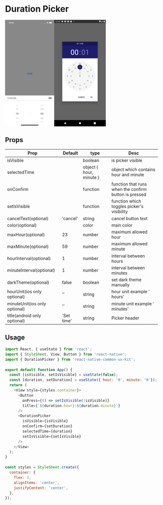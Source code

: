 # Duration Picker

<img src="./screenshots/ios.png" height="350" ><img src="./screenshots/android.png" height="350" >

## Props

| Prop                        | Default | type     | Desc                                                                                                               |
| --------------------------- | ------- | -------- | ------------------------------------------------------------------------------------------------------------------ |
| isVisible                   |    | boolean | is picker visible  |
| selectedTime                |    | object { hour, minute }   | object which contains hour and minute|
| onConfirm |   | function | function that runs when the confirm button is pressed
| setIsVisible |   | function | function which toggles picker's visibility
| cancelText(optional) | 'cancel'  | string   | cancel button text |
| color(optional) | | color | main color |
| maxHour(optional) | 23 | number | maximum allowed hour |
| maxMinute(optional) | 59 | number | maximum allowed minute |
| hourInterval(optional) | 1 | number | interval between hours |
| minuteInterval(optional) | 1 | number | interval between minutes |
| darkTheme(optional) | false | boolean | set dark theme manually |
| hourUnit(ios only optional) | '' | string | hour unit example ' hours' |
| minuteUnit(ios only optional) | '' | string | minute unit example ' minutes' |
| title(android only optional) | 'Set time' | string | Picker header |

## Usage

```javascript
import React, { useState } from 'react';
import { StyleSheet, View, Button } from 'react-native';
import { DurationPicker } from 'react-native-common-ux-kit';

export default function App() {
  const [isVisible, setIsVisible] = useState(false);
  const [duration, setDuration] = useState({ hour: '0', minute: '0'});
  return (
    <View style={styles.container}>
      <Button
        onPress={() => setIsVisible(!isVisible)}
        title={`${duration.hour}:${duration.minute}`}
      />
      <DurationPicker
        isVisible={isVisible}
        onConfirm={setDuration}
        selectedTime={duration}
        setIsVisible={setIsVisible}
      />
    </View>
  );
}

const styles = StyleSheet.create({
  container: {
    flex: 1,
    alignItems: 'center',
    justifyContent: 'center',
  },
});
```
